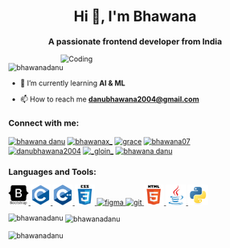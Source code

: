 <h1 align="center">Hi 👋, I'm Bhawana</h1>
<h3 align="center">A passionate frontend developer from India</h3>
<img align="right" alt="Coding" width="400" src="https://cdn.dribbble.com/users/4055494/screenshots/15215756/media/d2b66c4ca0192aa26d103448b3d1518b.gif">
<p align="left"> <img src="https://komarev.com/ghpvc/?username=bhawanadanu&label=Profile%20views&color=0e75b6&style=flat" alt="bhawanadanu" /> </p>

- 🌱 I’m currently learning **AI & ML**

- 📫 How to reach me **danubhawana2004@gmail.com**

<h3 align="left">Connect with me:</h3>
<p align="left">
<a href="https://linkedin.com/in/bhawana-danu-486490225" target="blank"><img align="center" src="https://raw.githubusercontent.com/rahuldkjain/github-profile-readme-generator/master/src/images/icons/Social/linked-in-alt.svg" alt="bhawana danu" height="30" width="40" /></a>
<a href="https://instagram.com/bhawanax_" target="blank"><img align="center" src="https://raw.githubusercontent.com/rahuldkjain/github-profile-readme-generator/master/src/images/icons/Social/instagram.svg" alt="bhawanax_" height="30" width="40" /></a>
<a href="https://www.youtube.com/c/@Grace-wp1iw" target="blank"><img align="center" src="https://raw.githubusercontent.com/rahuldkjain/github-profile-readme-generator/master/src/images/icons/Social/youtube.svg" alt="grace" height="30" width="40" /></a>
<a href="https://www.codechef.com/users/bhawana07" target="blank"><img align="center" src="https://cdn.jsdelivr.net/npm/simple-icons@3.1.0/icons/codechef.svg" alt="bhawana07" height="30" width="40" /></a>
<a href="https://www.hackerrank.com/danubhawana2004" target="blank"><img align="center" src="https://raw.githubusercontent.com/rahuldkjain/github-profile-readme-generator/master/src/images/icons/Social/hackerrank.svg" alt="danubhawana2004" height="30" width="40" /></a>
<a href="https://codeforces.com/profile/_gloin_" target="blank"><img align="center" src="https://raw.githubusercontent.com/rahuldkjain/github-profile-readme-generator/master/src/images/icons/Social/codeforces.svg" alt="_gloin_" height="30" width="40" /></a>
<a href="https://www.hackerearth.com/bhawana danu" target="blank"><img align="center" src="https://raw.githubusercontent.com/rahuldkjain/github-profile-readme-generator/master/src/images/icons/Social/hackerearth.svg" alt="bhawana danu" height="30" width="40" /></a>
</p>

<h3 align="left">Languages and Tools:</h3>
<p align="left"> <a href="https://getbootstrap.com" target="_blank" rel="noreferrer"> <img src="https://raw.githubusercontent.com/devicons/devicon/master/icons/bootstrap/bootstrap-plain-wordmark.svg" alt="bootstrap" width="40" height="40"/> </a> <a href="https://www.cprogramming.com/" target="_blank" rel="noreferrer"> <img src="https://raw.githubusercontent.com/devicons/devicon/master/icons/c/c-original.svg" alt="c" width="40" height="40"/> </a> <a href="https://www.w3schools.com/cpp/" target="_blank" rel="noreferrer"> <img src="https://raw.githubusercontent.com/devicons/devicon/master/icons/cplusplus/cplusplus-original.svg" alt="cplusplus" width="40" height="40"/> </a> <a href="https://www.w3schools.com/css/" target="_blank" rel="noreferrer"> <img src="https://raw.githubusercontent.com/devicons/devicon/master/icons/css3/css3-original-wordmark.svg" alt="css3" width="40" height="40"/> </a> <a href="https://www.figma.com/" target="_blank" rel="noreferrer"> <img src="https://www.vectorlogo.zone/logos/figma/figma-icon.svg" alt="figma" width="40" height="40"/> </a> <a href="https://git-scm.com/" target="_blank" rel="noreferrer"> <img src="https://www.vectorlogo.zone/logos/git-scm/git-scm-icon.svg" alt="git" width="40" height="40"/> </a> <a href="https://www.w3.org/html/" target="_blank" rel="noreferrer"> <img src="https://raw.githubusercontent.com/devicons/devicon/master/icons/html5/html5-original-wordmark.svg" alt="html5" width="40" height="40"/> </a> <a href="https://www.java.com" target="_blank" rel="noreferrer"> <img src="https://raw.githubusercontent.com/devicons/devicon/master/icons/java/java-original.svg" alt="java" width="40" height="40"/> </a> <a href="https://www.python.org" target="_blank" rel="noreferrer"> <img src="https://raw.githubusercontent.com/devicons/devicon/master/icons/python/python-original.svg" alt="python" width="40" height="40"/> </a> </p>

<p><img align="left" src="https://github-readme-stats.vercel.app/api/top-langs?username=bhawanadanu&show_icons=true&locale=en&layout=compact" alt="bhawanadanu" /></p>

<p>&nbsp;<img align="center" src="https://github-readme-stats.vercel.app/api?username=bhawanadanu&show_icons=true&locale=en" alt="bhawanadanu" /></p>

<p><img align="center" src="https://github-readme-streak-stats.herokuapp.com/?user=bhawanadanu&" alt="bhawanadanu" /></p>
